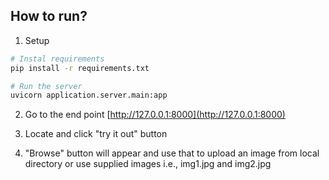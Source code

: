 ## How to run?

1. Setup
```bash
# Instal requirements
pip install -r requirements.txt

# Run the server
uvicorn application.server.main:app
```

2. Go to the end point
[http://127.0.0.1:8000](http://127.0.0.1:8000) 

3. Locate and click "try it out" button

4. "Browse" button will appear and use that to upload an image from local directory or use supplied images i.e., img1.jpg and img2.jpg
